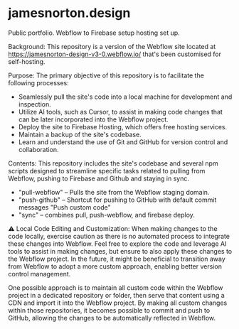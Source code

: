 # jamesnorton.design
Public portfolio. Webflow to Firebase setup hosting set up. 

Background: This repository is a version of the Webflow site located at https://jamesnorton-design-v3-0.webflow.io/ that's been customised for self-hosting. 

Purpose: The primary objective of this repository is to facilitate the following processes:
* Seamlessly pull the site's code into a local machine for development and inspection.
* Utilize AI tools, such as Cursor, to assist in making code changes that can be later incorporated into the Webflow project.
* Deploy the site to Firebase Hosting, which offers free hosting services.
* Maintain a backup of the site's codebase.
* Learn and understand the use of Git and GitHub for version control and collaboration.

Contents: This repository includes the site's codebase and several npm scripts designed to streamline specific tasks related to pulling from Webflow, pushing to Firebase and Github and staying in sync.
* "pull-webflow" – Pulls the site from the Webflow staging domain.
* "push-github" – Shortcut for pushing to GitHub with default commit messages "Push custom code"
* "sync" – combines pull, push-webflow, and firebase deploy.

⚠️ Local Code Editing and Customization: When making changes to the code locally, exercise caution as there is no automated process to integrate these changes into Webflow. Feel free to explore the code and leverage AI tools to assist in making changes, but ensure to also apply these changes to the Webflow project. In the future, it might be beneficial to transition away from Webflow to adopt a more custom approach, enabling better version control management. 

One possible approach is to maintain all custom code within the Webflow project in a dedicated repository or folder, then serve that content using a CDN and import it into the Webflow project. By making all custom changes within those repositories, it becomes possible to commit and push to GitHub, allowing the changes to be automatically reflected in Webflow.
